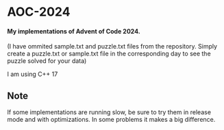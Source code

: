 # AOC-2024
#### My implementations of Advent of Code 2024.

(I have ommited sample.txt and puzzle.txt files from the repository. Simply create a puzzle.txt or sample.txt file in the corresponding day to see the puzzle solved for your data)

I am using C++ 17

## Note

If some implementations are running slow, be sure to try them in release mode and with optimizations. In some problems it makes a big difference.